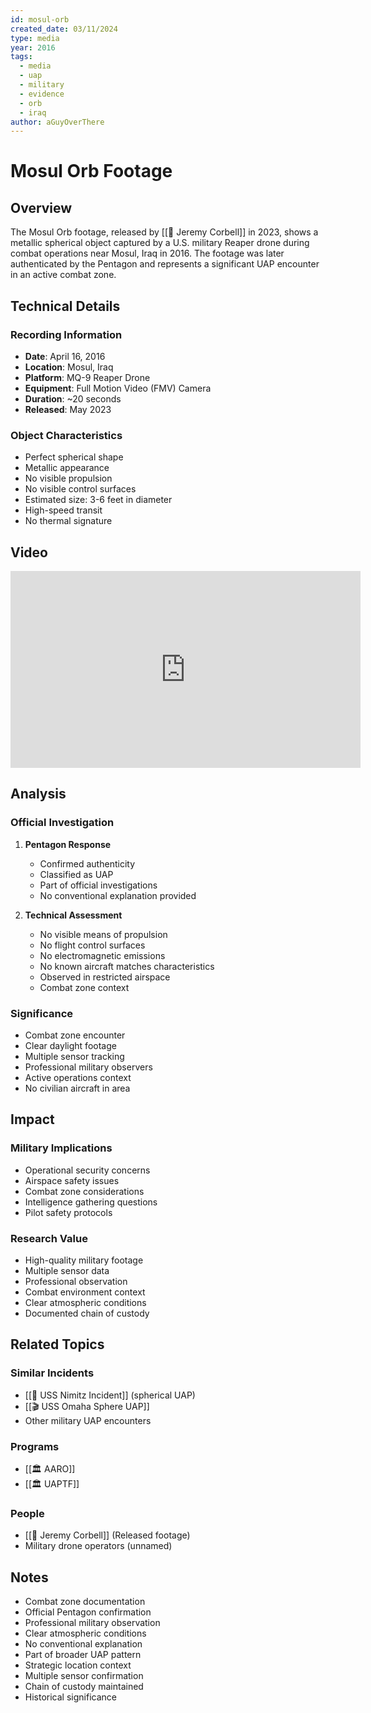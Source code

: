 ```yaml
---
id: mosul-orb
created_date: 03/11/2024
type: media
year: 2016
tags:
  - media
  - uap
  - military
  - evidence
  - orb
  - iraq
author: aGuyOverThere
---
```


# Mosul Orb Footage

## Overview

The Mosul Orb footage, released by [[👤 Jeremy Corbell]] in 2023, shows a metallic spherical object captured by a U.S. military Reaper drone during combat operations near Mosul, Iraq in 2016. The footage was later authenticated by the Pentagon and represents a significant UAP encounter in an active combat zone.

## Technical Details

### Recording Information
- **Date**: April 16, 2016
- **Location**: Mosul, Iraq
- **Platform**: MQ-9 Reaper Drone
- **Equipment**: Full Motion Video (FMV) Camera
- **Duration**: ~20 seconds
- **Released**: May 2023

### Object Characteristics
- Perfect spherical shape
- Metallic appearance
- No visible propulsion
- No visible control surfaces
- Estimated size: 3-6 feet in diameter
- High-speed transit
- No thermal signature

## Video

<iframe width="560" height="315" src="https://www.youtube.com/embed/CTAGJ2pof0s?si=YhVVr2IqOjaoUCRl" title="YouTube video player" frameborder="0" allow="accelerometer; autoplay; clipboard-write; encrypted-media; gyroscope; picture-in-picture; web-share" referrerpolicy="strict-origin-when-cross-origin" allowfullscreen></iframe>

## Analysis

### Official Investigation
1. **Pentagon Response**
   - Confirmed authenticity
   - Classified as UAP
   - Part of official investigations
   - No conventional explanation provided

2. **Technical Assessment**
   - No visible means of propulsion
   - No flight control surfaces
   - No electromagnetic emissions
   - No known aircraft matches characteristics
   - Observed in restricted airspace
   - Combat zone context

### Significance
- Combat zone encounter
- Clear daylight footage
- Multiple sensor tracking
- Professional military observers
- Active operations context
- No civilian aircraft in area

## Impact

### Military Implications
- Operational security concerns
- Airspace safety issues
- Combat zone considerations
- Intelligence gathering questions
- Pilot safety protocols

### Research Value
- High-quality military footage
- Multiple sensor data
- Professional observation
- Combat environment context
- Clear atmospheric conditions
- Documented chain of custody

## Related Topics

### Similar Incidents
- [[📜 USS Nimitz Incident]] (spherical UAP)
- [[🎬 USS Omaha Sphere UAP]]
- Other military UAP encounters

### Programs
- [[🏛️ AARO]]
- [[🏛️ UAPTF]]

### People
- [[👤 Jeremy Corbell]] (Released footage)
- Military drone operators (unnamed)

## Notes

- Combat zone documentation
- Official Pentagon confirmation
- Professional military observation
- Clear atmospheric conditions
- No conventional explanation
- Part of broader UAP pattern
- Strategic location context
- Multiple sensor confirmation
- Chain of custody maintained
- Historical significance

